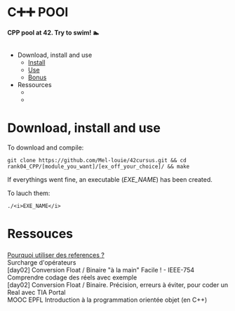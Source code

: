 # C➕➕ POOl

<b>CPP pool at 42. Try to swim! 🏊</b>


<img src=""
     alt="">

- Download, install and use
	- <a href="#instal">Install</a>
	- <a href="#play">Use</a>
	- <a href="#bonus">Bonus</a>
- Ressources
	- <a href="#"></a>
	- <a href="#"></a>


# Download, install and use

<div id=instal></div></a>To download and compile:

```git clone https://github.com/Mel-louie/42cursus.git && cd rank04_CPP/[module_you_want]/[ex_off_your_choice]/ && make```

If everythings went fine, an executable (<i>EXE_NAME</i>) has been created.

<div id=play></div>To lauch them:

```./<i>EXE_NAME</i>```

# Ressouces

<h3><div id=></div></h3>

<a href="https://fr.wikibooks.org/wiki/Programmation_C%2B%2B/Les_r%C3%A9f%C3%A9rences#Pourquoi_utiliser_une_r%C3%A9f%C3%A9rence_?">Pourquoi utiliser des references ?</a><br />
<a href="https://www.youtube.com/watch?v=ipEiSEqY8lY"></a>Surcharge d'opérateurs<br />
<a href="https://www.youtube.com/watch?v=QebXGpNHF7I"></a>[day02] Conversion Float / Binaire "à la main" Facile ! - IEEE-754 Comprendre codage des réels avec exemple<br />
<a href="https://www.youtube.com/watch?v=37sDEj5iMXo"></a>[day02] Conversion Float / Binaire. Précision, erreurs à éviter, pour coder un Real avec TIA Portal<br />
<a href="https://www.youtube.com/channel/UClwtSrNs_BCRHGs_ZSg4GbQ/playlists"></a>MOOC EPFL Introduction à la programmation orientée objet (en C++)<br />

<h3><div id=></div></h3>

<a href=""></a><br />
<a href=""></a><br />
<a href=""></a><br />
